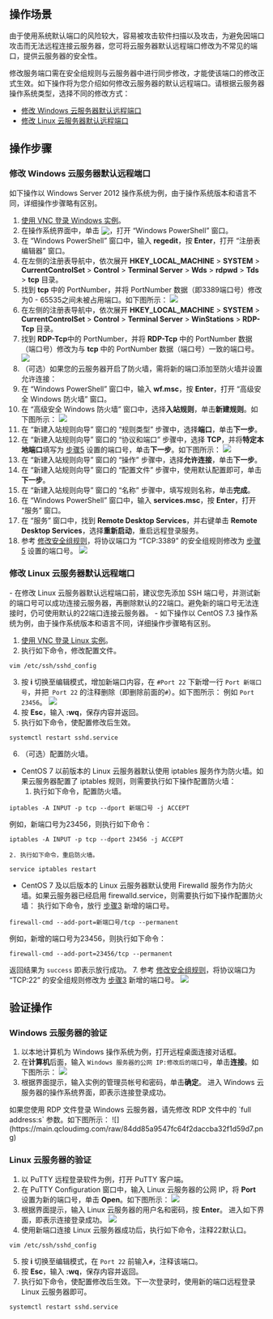 ## 操作场景
由于使用系统默认端口的风险较大，容易被攻击软件扫描以及攻击，为避免因端口攻击而无法远程连接云服务器，您可将云服务器默认远程端口修改为不常见的端口，提供云服务器的安全性。

修改服务端口需在安全组规则与云服务器中进行同步修改，才能使该端口的修改正式生效。如下操作将为您介绍如何修改云服务器的默认远程端口。请根据云服务器操作系统类型，选择不同的修改方式：
- [修改 Windows 云服务器默认远程端口](#ModifyWindowsCVMPort)
- [修改 Linux 云服务器默认远程端口](#ModifyLinuxCVMPort)

## 操作步骤


### 修改 Windows 云服务器默认远程端口[](id:ModifyWindowsCVMPort)


<dx-alert infotype="explain" title="">
如下操作以 Windows Server 2012 操作系统为例，由于操作系统版本和语言不同，详细操作步骤略有区别。
</dx-alert>


1. [使用 VNC 登录 Windows 实例](https://cloud.tencent.com/document/product/213/35704)。
2. 在操作系统界面中，单击 <img src="https://main.qcloudimg.com/raw/f0c84862ef30956c201c3e7c85a26eec.png" style="margin: -3px 0px;">，打开 “Windows PowerShell” 窗口。
3. 在 “Windows PowerShell” 窗口中，输入 **regedit**，按 **Enter**，打开 “注册表编辑器” 窗口。
4. 在左侧的注册表导航中，依次展开 **HKEY_LOCAL_MACHINE** > **SYSTEM** > **CurrentControlSet** > **Control** > **Terminal Server** > **Wds** > **rdpwd** > **Tds** > **tcp** 目录。
5. [](id:Windows_step05)找到 **tcp** 中的 PortNumber，并将 PortNumber 数据（即3389端口号）修改为0 - 65535之间未被占用端口。如下图所示：
![](https://main.qcloudimg.com/raw/cabe7effbab9583785ccfc5de37f98c5.png)
6. 在左侧的注册表导航中，依次展开 **HKEY_LOCAL_MACHINE** > **SYSTEM** > **CurrentControlSet** > **Control** > **Terminal Server** > **WinStations** > **RDP-Tcp** 目录。
7. 找到 **RDP-Tcp**中的 PortNumber，并将 **RDP-Tcp** 中的 PortNumber 数据（端口号）修改为与 **tcp** 中的 PortNumber 数据（端口号）一致的端口号。
![](https://main.qcloudimg.com/raw/e5d14dea07959df35bce32b0a694d143.png)
8. （可选）如果您的云服务器开启了防火墙，需将新的端口添加至防火墙并设置允许连接：
 1. 在 “Windows PowerShell” 窗口中，输入 **wf.msc**，按 **Enter**，打开 “高级安全 Windows 防火墙” 窗口。
 2. 在 “高级安全 Windows 防火墙” 窗口中，选择**入站规则**，单击**新建规则**。如下图所示：
![](https://main.qcloudimg.com/raw/0a27ae0c2666b44cf7a5108e69e9137c.png)
 3. 在 “新建入站规则向导” 窗口的 “规则类型” 步骤中，选择**端口**，单击**下一步**。
 4. 在 “新建入站规则向导” 窗口的 “协议和端口” 步骤中，选择 **TCP**，并将**特定本地端口**填写为 [步骤5](#Windows_step05) 设置的端口号，单击**下一步**。如下图所示：
 ![](https://main.qcloudimg.com/raw/52df8147f8d1138fa20b5d0e52cc7431.png)
 5. 在 “新建入站规则向导” 窗口的 “操作” 步骤中，选择**允许连接**，单击**下一步**。
 6. 在 “新建入站规则向导” 窗口的 “配置文件” 步骤中，使用默认配置即可，单击**下一步**。
 7. 在 “新建入站规则向导” 窗口的 “名称” 步骤中，填写规则名称，单击**完成**。
9. 在 “Windows PowerShell” 窗口中，输入 **services.msc**，按 **Enter**，打开 “服务” 窗口。
10. 在 “服务” 窗口中，找到 **Remote Desktop Services**，并右键单击 **Remote Desktop Services**，选择**重新启动**，重启远程登录服务。
11. 参考 [修改安全组规则](https://cloud.tencent.com/document/product/213/39754)，将协议端口为 “TCP:3389” 的安全组规则修改为 [步骤5](#Windows_step05) 设置的端口号。
![](https://main.qcloudimg.com/raw/487fe94762c4e9d322332d9e9b3c64f5.png)



### 修改 Linux 云服务器默认远程端口[](id:ModifyLinuxCVMPort)


<dx-alert infotype="explain" title="">
- 在修改 Linux 云服务器默认远程端口前，建议您先添加 SSH 端口号，并测试新的端口号可以成功连接云服务器，再删除默认的22端口。避免新的端口号无法连接时，仍可使用默认的22端口连接云服务器。
- 如下操作以 CentOS 7.3 操作系统为例，由于操作系统版本和语言不同，详细操作步骤略有区别。
</dx-alert>


1. [使用 VNC 登录 Linux 实例](https://cloud.tencent.com/document/product/213/35701)。
2. 执行如下命令，修改配置文件。
```
vim /etc/ssh/sshd_config
```
3. [](id:Linux_step03)按 **i** 切换至编辑模式，增加新端口内容，在 `#Port 22` 下新增一行 `Port 新端口号`，并把` Port 22` 的注释删除（即删除前面的`#`）。如下图所示：
例如 `Port 23456`。
![](https://main.qcloudimg.com/raw/54e5d9b4301271fbbeca8b2718b985dc.png)
4. 按 **Esc**，输入 **:wq**，保存内容并返回。
5. 执行如下命令，使配置修改后生效。
```shell
systemctl restart sshd.service
```
6. （可选）配置防火墙。
 - CentOS 7 以前版本的 Linux 云服务器默认使用 iptables 服务作为防火墙。如果云服务器配置了 iptables 规则，则需要执行如下操作配置防火墙：
    1. 执行如下命令，配置防火墙。
```shell
iptables -A INPUT -p tcp --dport 新端口号 -j ACCEPT
```
例如，新端口号为23456，则执行如下命令：
```shell
iptables -A INPUT -p tcp --dport 23456 -j ACCEPT
```
    2. 执行如下命令，重启防火墙。
```shell
service iptables restart
```
 - CentOS 7 及以后版本的 Linux 云服务器默认使用 Firewalld 服务作为防火墙。如果云服务器已经启用 firewalld.service，则需要执行如下操作配置防火墙：
执行如下命令，放行 [步骤3](#Linux_step03) 新增的端口号。
```shell
firewall-cmd --add-port=新端口号/tcp --permanent
```
例如，新增的端口号为23456，则执行如下命令：
```shell
firewall-cmd --add-port=23456/tcp --permanent
```
返回结果为 `success` 即表示放行成功。
7. 参考 [修改安全组规则](https://cloud.tencent.com/document/product/213/39754)，将协议端口为 “TCP:22” 的安全组规则修改为 [步骤3](#Linux_step03) 新增的端口号。
![](https://main.qcloudimg.com/raw/2ee2bc9f1d93e4ff95107925c0a01406.png)


## 验证操作

### Windows 云服务器的验证

1. 以本地计算机为 Windows 操作系统为例，打开远程桌面连接对话框。
2. 在**计算机**后面，输入 `Windows 服务器的公网 IP:修改后的端口号`，单击**连接**。如下图所示：
![](https://main.qcloudimg.com/raw/c826fa4dcfef45b7de8695fada5674d3.png)
3. 根据界面提示，输入实例的管理员帐号和密码，单击**确定**。
进入 Windows 云服务器的操作系统界面，即表示连接登录成功。
<dx-alert infotype="explain" title="">
 如果您使用 RDP 文件登录 Windows 云服务器，请先修改 RDP 文件中的 `full address:s` 参数。如下图所示：
![](https://main.qcloudimg.com/raw/84dd85a9547fc64f2daccba32f1d59d7.png)
</dx-alert>



### Linux 云服务器的验证

1. 以 PuTTY 远程登录软件为例，打开 PuTTY 客户端。
2. 在 PuTTY Configuration 窗口中，输入 Linux 云服务器的公网 IP，将 **Port** 设置为新的端口号，单击 **Open**。如下图所示：
![](https://main.qcloudimg.com/raw/c89c2064ed82e738fd60fcab39b09206.png)
3. 根据界面提示，输入 Linux 云服务器的用户名和密码，按 **Enter**。
进入如下界面，即表示连接登录成功。
![](https://main.qcloudimg.com/raw/9e7ddc631de2a27bfd35f9225de85506.png)
4. 使用新端口连接 Linux 云服务器成功后，执行如下命令，注释22默认口。
```shell
vim /etc/ssh/sshd_config
```
5. 按 **i** 切换至编辑模式，在 `Port 22` 前输入`#`，注释该端口。
6.  按 **Esc**，输入 **:wq**，保存内容并返回。
7.  执行如下命令，使配置修改后生效。下一次登录时，使用新的端口远程登录 Linux 云服务器即可。
```shell
systemctl restart sshd.service
```

